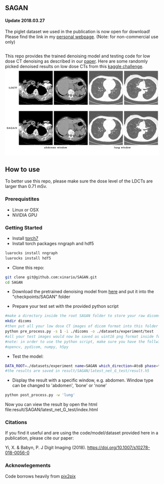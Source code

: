## SAGAN

#### Update 2018.03.27
The piglet dataset we used in the publication is now open for download! Please find the link in my [personal webpage](http://homepage.usask.ca/~xiy525/). (Note: for non-commercial use only)

##
This repo provides the trained denoising model and testing code for low dose CT denoising as described in our [paper](https://link.springer.com/article/10.1007/s10278-018-0056-0).
Here are some randomly picked denoised results on low dose CTs from this [kaggle challenge](https://www.kaggle.com/c/data-science-bowl-2017/data). 
<img src="imgs/sample.jpg" width="900px"/>

## How to use
To better use this repo, please make sure the dose level of the LDCTs are larger than 0.71 mSv.
### Prerequistites
- Linux or OSX
- NVIDIA GPU

### Getting Started
- Install [torch7](http://torch.ch/docs/getting-started.html#_)
- Install torch packages nngraph and hdf5
```bash
luarocks install nngraph
luarocks install hdf5
```
- Clone this repo:
```bash
git clone git@github.com:xinario/SAGAN.git
cd SAGAN
```
- Download the pretrained denoising model from [here](https://1drv.ms/u/s!Aj4IQl4ug0_9gj4TTqVW1JhhHG5f) and put it into the "checkpoints/SAGAN" folder

- Prepare your test set with the provided python script
```bash
#make a directory inside the root SAGAN folder to store your raw dicoms, e.g. ./dicoms
mkdir dicoms
#then put all your low dose CT images of dicom format into this folder and run
python pre_process.py -s 1 -i ./dicoms -o ./datasets/experiment/test
#all your test images would now be saved as uint16 png format inside folder ./datasets/experiment/test. Arguement `-s 1` is to ensure the output images are stored in sequence.
#note: in order to use the python script, make sure you have the follwing packages installed
#opencv, pydicom, numpy, h5py
```
- Test the model:
```bash
DATA_ROOT=./datasets/experiment name=SAGAN which_direction=AtoB phase=test th test.lua
#the results are saved in result/SAGAN/latest_net_G_test/result.h5
```
- Display the result with a specific window, e.g. abdomen. Window type can be changed to 'abdomen', 'bone' or 'none'
```bash
python post_process.py -w 'lung'
```
Now you can view the result by open the html file:result/SAGAN/latest_net_G_test/index.html

### Citations
If you find it useful and are using the code/model/dataset provided here in a publication, please cite our paper:

Yi, X. & Babyn, P. J Digit Imaging (2018). https://doi.org/10.1007/s10278-018-0056-0



### Acknowlegements
Code borrows heavily from [pix2pix](https://github.com/phillipi/pix2pix)
